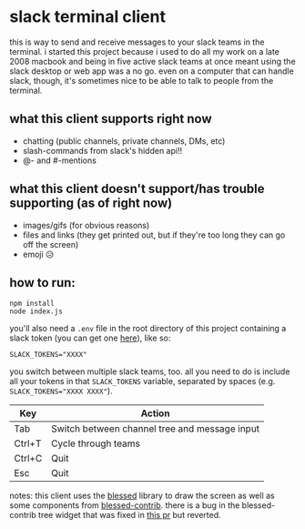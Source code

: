 # slack terminal client
this is way to send and receive messages to your slack teams in the terminal. i started this project because i used to do all my work on a late 2008 macbook and being in five active slack teams at once meant using the slack desktop or web app was a no go. even on a computer that can handle slack, though, it's sometimes nice to be able to talk to people from the terminal.

## what this client supports right now
- chatting (public channels, private channels, DMs, etc)
- slash-commands from slack's hidden api!!
- @- and #-mentions

## what this client doesn't support/has trouble supporting (as of right now)
- images/gifs (for obvious reasons)
- files and links (they get printed out, but if they're too long they can go off the screen)
- emoji 😥

## how to run:
```
npm install
node index.js
```

you'll also need a `.env` file in the root directory of this project containing a slack token (you can get one [here](https://api.slack.com/docs/oauth-test-tokens)), like so:
```
SLACK_TOKENS="XXXX"
```

you switch between multiple slack teams, too. all you need to do is include all your tokens in that `SLACK_TOKENS` variable, separated by spaces (e.g. `SLACK_TOKENS="XXXX XXXX"`).

|Key  |Action|
|---	|---	|
|Tab  |Switch between channel tree and message input|
|Ctrl+T|Cycle through teams|
|Ctrl+C|Quit|
|Esc  |Quit|

notes:
this client uses the [blessed](https://github.com/chjj/blessed) library to draw the screen as well as some components from [blessed-contrib](https://github.com/yaronn/blessed-contrib). there is a bug in the blessed-contrib tree widget that was fixed in [this pr](https://github.com/yaronn/blessed-contrib/pull/68) but reverted.

